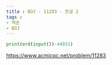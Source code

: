 ```yaml
---
title : BOJ - 11283 - 한글 2
tags :
- 백준
- BOJ
---
```


```python
print(ord(input())-44031)
```

https://www.acmicpc.net/problem/11283